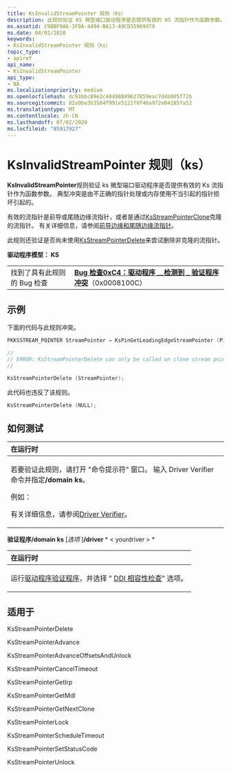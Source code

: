 ```yaml
---
title: KsInvalidStreamPointer 规则（ks）
description: 此规则验证 KS 微型端口驱动程序是否提供有效的 KS 流指针作为函数参数。
ms.assetid: C9BBF9A6-3F0A-4494-BA13-A9CD55969979
ms.date: 04/01/2020
keywords:
- KsInvalidStreamPointer 规则（ks）
topic_type:
- apiref
api_name:
- KsInvalidStreamPointer
api_type:
- NA
ms.localizationpriority: medium
ms.openlocfilehash: dc91bbc89e2c40498849627859eac7d4b005f72b
ms.sourcegitcommit: 82a9be3b3584f991e5121f8f46a972e04185fa52
ms.translationtype: MT
ms.contentlocale: zh-CN
ms.lasthandoff: 07/02/2020
ms.locfileid: "85917927"
---
```

# <a name="ksinvalidstreampointer-rule-ks"></a>KsInvalidStreamPointer 规则（ks）

**KsInvalidStreamPointer**规则验证 ks 微型端口驱动程序是否提供有效的 Ks 流指针作为函数参数。 典型冲突是由不正确的指针处理或内存使用不当引起的指针损坏引起的。

有效的流指针是前导或尾随边缘流指针，或者是通过[KsStreamPointerClone](https://docs.microsoft.com/windows-hardware/drivers/ddi/ks/nf-ks-ksstreampointerclone)克隆的流指针。 有关详细信息，请参阅[前导边缘和尾随边缘流指针](
https://docs.microsoft.com/windows-hardware/drivers/stream/leading-and-trailing-edge-stream-pointers)。

此规则还验证是否尚未使用[KsStreamPointerDelete](https://docs.microsoft.com/windows-hardware/drivers/ddi/ks/nf-ks-ksstreampointerdelete)来尝试删除非克隆的流指针。

**驱动程序模型： KS**

|                                   |                                                                                                                                       |
|-----------------------------------|---------------------------------------------------------------------------------------------------------------------------------------|
| 找到了具有此规则的 Bug 检查 | [**Bug 检查0xC4：驱动程序 \_\_检测到 \_ 验证程序冲突**](https://docs.microsoft.com/windows-hardware/drivers/debugger/bug-check-0xc4--driver-verifier-detected-violation)（0x0008100C） |

<a name="example"></a>示例
-------

下面的代码与此规则冲突。

```cpp
PKKSSTREAM_POINTER StreamPointer = KsPinGetLeadingEdgeStreamPointer (Pin, KSSTREAM_POINTER_STATE_UNLOCKED);

//
// ERROR: KsStreamPointerDelete can only be called on clone stream pointers.
//

KsStreamPointerDelete (StreamPointer);
```

此代码也违反了该规则。 

```cpp
KsStreamPointerDelete (NULL);
```

<a name="how-to-test"></a>如何测试
-----------

<table>
<colgroup>
<col width="100%" />
</colgroup>
<thead>
<tr class="header">
<th align="left">在运行时</th>
</tr>
</thead>
<tbody>
<tr class="odd">
<td align="left"><p>若要验证此规则，请打开 "命令提示符" 窗口。 输入 Driver Verifier 命令并指定<strong>/domain ks</strong>。</p>
<p>例如：</p>
<p></p>
<p>有关详细信息，请参阅<a href="https://docs.microsoft.com/windows-hardware/drivers/devtest/driver-verifier" data-raw-source="[Driver Verifier](https://docs.microsoft.com/windows-hardware/drivers/devtest/driver-verifier)">Driver Verifier</a>。</p></td>
</tr>
</tbody>
</table>

 

**验证程序/domain ks** \[*选项* \]**/driver** * &lt; yourdriver &gt; *

<table>
<colgroup>
<col width="100%" />
</colgroup>
<thead>
<tr class="header">
<th align="left">在运行时</th>
</tr>
</thead>
<tbody>
<tr class="odd">
<td align="left"><p>运行<a href="https://docs.microsoft.com/windows-hardware/drivers/devtest/driver-verifier" data-raw-source="[Driver Verifier](https://docs.microsoft.com/windows-hardware/drivers/devtest/driver-verifier)">驱动程序验证程序</a>，并选择 " <a href="https://docs.microsoft.com/windows-hardware/drivers/devtest/ddi-compliance-checking" data-raw-source="[DDI compliance checking](https://docs.microsoft.com/windows-hardware/drivers/devtest/ddi-compliance-checking)">DDI 相容性检查</a>" 选项。</p></td>
</tr>
</tbody>
</table>

<a name="applies-to"></a>适用于
----------

KsStreamPointerDelete

KsStreamPointerAdvance

KsStreamPointerAdvanceOffsetsAndUnlock

KsStreamPointerCancelTimeout

KsStreamPointerGetIrp

KsStreamPointerGetMdl

KsStreamPointerGetNextClone

KsStreamPointerLock

KsStreamPointerScheduleTimeout

KsStreamPointerSetStatusCode

KsStreamPointerUnlock

